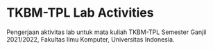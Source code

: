 # TKBM-TPL Lab Activities

Pengerjaan aktivitas lab untuk mata kuliah TKBM-TPL Semester Ganjil 2021/2022, Fakultas Ilmu Komputer, Universitas Indonesia.
